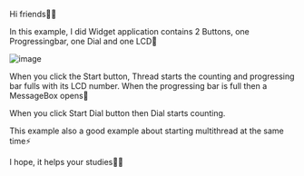 Hi friends:raising_hand_woman:

In this example, I did Widget application contains 2 Buttons, one Progressingbar, one Dial and one LCD:rose:

![image](https://user-images.githubusercontent.com/91613858/218673110-80ba67af-6857-4a1a-a93f-e4cc06373f66.png)

When you click the Start button, Thread starts the counting and progressing bar fulls with its LCD number. When the progressing bar is full then a MessageBox opens:rainbow:

When you click Start Dial button then Dial starts counting. 

This example also a good example about starting multithread at the same time:zap:

I hope, it helps your studies:teacher:
